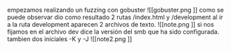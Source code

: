 empezamos realizando un fuzzing con gobuster 
![[gobuster.png ]]
como se puede observar dio como resultado 2 rutas /index.html y /development
al ir a la ruta development aparecen 2 archivos de texto.
![[note.png ]]
si nos fijamos en el archivo dev dice la versión del smb que ha sido configurada. tambien dos iniciales -K y -J
![[note2.png ]]
